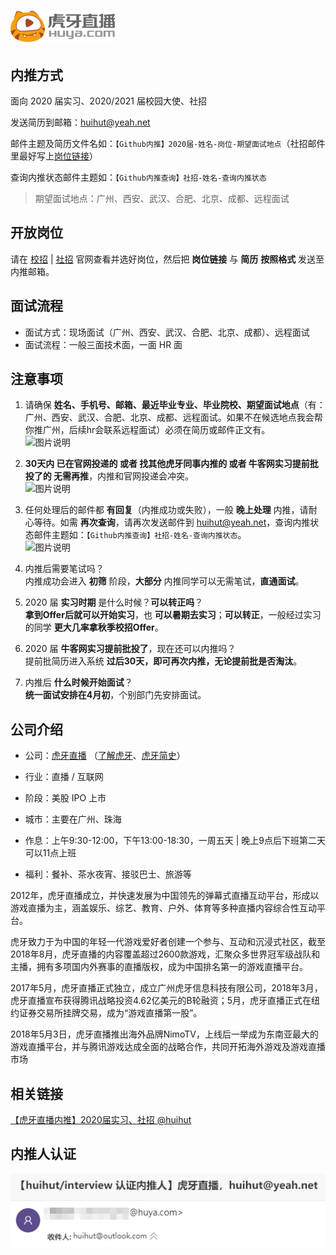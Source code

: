 # <a href="http://hr.huya.com/"><img src="images/huya-logo.png" height="50"></a>

## 内推方式

面向 2020 届实习、2020/2021 届校园大使、社招

发送简历到邮箱：<huihut@yeah.net>

邮件主题及简历文件名如：`【Github内推】2020届-姓名-岗位-期望面试地点`（社招邮件里最好写上[岗位链接](http://hr.huya.com/)）

查询内推状态邮件主题如：`【Github内推查询】社招-姓名-查询内推状态`

> 期望面试地点：广州、西安、武汉、合肥、北京、成都、远程面试

## 开放岗位

请在 [校招](http://hr.huya.com/campus_apply/huya/4112) | [社招](http://hr.huya.com/) 官网查看并选好岗位，然后把 **岗位链接** 与 **简历** **按照格式** 发送至内推邮箱。

## 面试流程

* 面试方式：现场面试（广州、西安、武汉、合肥、北京、成都）、远程面试
* 面试流程：一般三面技术面，一面 HR 面

## 注意事项

1. 请确保 **姓名、手机号、邮箱、最近毕业专业、毕业院校、期望面试地点**（有：广州、西安、武汉、合肥、北京、成都、远程面试。如果不在候选地点我会帮你推广州，后续hr会联系远程面试）必须在简历或邮件正文有。  
    ![图片说明](https://uploadfiles.nowcoder.com/images/20190302/2560217_1551518998054_7BBB37FFAD900E40A726D7E4452F9EE0 "图片标题") 

2. **30天内 已在官网投递的 或者 找其他虎牙同事内推的 或者 牛客网实习提前批投了的 无需再推**，内推和官网投递会冲突。  
    ![图片说明](https://uploadfiles.nowcoder.com/images/20190302/2560217_1551522144906_C08508B6E1B8898BB67DBC9037FB4824 "图片标题") 

3. 任何处理后的邮件都 **有回复**（内推成功或失败），一般 **晚上处理** 内推，请耐心等待。如需 **再次查询**，请再次发送邮件到 <huihut@yeah.net>，查询内推状态邮件主题如：`【Github内推查询】社招-姓名-查询内推状态`。  
    ![图片说明](https://uploadfiles.nowcoder.com/images/20190302/2560217_1551522506883_F90E2AC3C992929E331E16E22018C897 "图片标题") 

4. 内推后需要笔试吗？  
    内推成功会进入 **初筛** 阶段，**大部分** 内推同学可以无需笔试，**直通面试**。

5. 2020 届 **实习时期** 是什么时候？**可以转正吗**？  
    **拿到Offer后就可以开始实习**，也 **可以暑期去实习**；**可以转正**，一般经过实习的同学 **更大几率拿秋季校招Offer**。
    
6. 2020 届 **牛客网实习提前批投了**，现在还可以内推吗？  
    提前批简历进入系统 **过后30天，即可再次内推，无论提前批是否淘汰**。

7. 内推后 **什么时候开始面试**？  
    **统一面试安排在4月初**，个别部门先安排面试。

## 公司介绍

* 公司：[虎牙直播](http://www.huya.com/) （[了解虎牙](https://mp.weixin.qq.com/s?__biz=MzI3NTYzNjA3Ng==&mid=100000014&idx=1&sn=69a265ae6a19ff9cbf38cf4f9a8d5305&chksm=6b008b0d5c77021b571bfc9db5d2a9c23b3f605ef349bcdc9e3f6a79e8f11a0cf0878edd760c&mpshare=1&scene=1&srcid=#rd)、[虎牙简史](https://mp.weixin.qq.com/s?__biz=MzI3NTY4ODA2Ng==&mid=2247485411&idx=1&sn=d2132a4ace1eb63d5208ac4305337075&chksm=eb01b80edc763118ee9b502abf712c9aaa5d348ed06b043ea137453eac1edbca665d7c8b4a87&mpshare=1&scene=1&srcid=&key=98b8e515f0fc3f4540d0be9799126e654ddcfe69adb3d34ccc97a400792529c47a1ba388534f12e7d85854751a4eeff4b7a3c87aa1090620dd1c61928fe542da84a5e11eb5d1c39c255a0ce7d846623f&ascene=1&uin=NzYwMzE0OTM3&devicetype=Windows+10&version=62060728&lang=zh_CN&pass_ticket=8eTGEchivcN0VIZw8zrvcVaxDLD5oNoy46z3KtBZ0biDywQfp6rcY%2BPh%2BT9eXTHu)）

* 行业：直播 / 互联网

* 阶段：美股 IPO 上市

* 城市：主要在广州、珠海

* 作息：上午9:30-12:00，下午13:00-18:30，一周五天 | 晚上9点后下班第二天可以11点上班

* 福利：餐补、茶水夜宵、接驳巴士、旅游等

2012年，虎牙直播成立，并快速发展为中国领先的弹幕式直播互动平台，形成以游戏直播为主，涵盖娱乐、综艺、教育、户外、体育等多种直播内容综合性互动平台。

虎牙致力于为中国的年轻一代游戏爱好者创建一个参与、互动和沉浸式社区，截至2018年8月，虎牙直播的内容覆盖超过2600款游戏，汇聚众多世界冠军级战队和主播，拥有多项国内外赛事的直播版权，成为中国排名第一的游戏直播平台。

2017年5月，虎牙直播正式独立，成立广州虎牙信息科技有限公司，2018年3月，虎牙直播宣布获得腾讯战略投资4.62亿美元的B轮融资；5月，虎牙直播正式在纽约证券交易所挂牌交易，成为“游戏直播第一股”。

2018年5月3日，虎牙直播推出海外品牌NimoTV，上线后一举成为东南亚最大的游戏直播平台，并与腾讯游戏达成全面的战略合作，共同开拓海外游戏及游戏直播市场

## 相关链接

[【虎牙直播内推】2020届实习、社招 @huihut](https://www.nowcoder.com/discuss/157396)

## 内推人认证

![huya](images/huya.png)